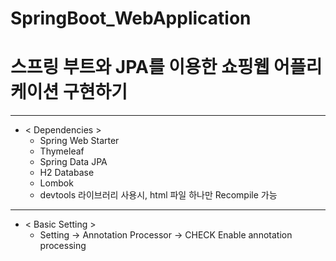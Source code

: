 # SpringBoot_WebApplication

# 스프링 부트와 JPA를 이용한 쇼핑웹 어플리케이션 구현하기

----
+ < Dependencies >      
  + Spring Web Starter
  + Thymeleaf
  + Spring Data JPA
  + H2 Database
  + Lombok
  + devtools 라이브러리 사용시, html 파일 하나만 Recompile 가능
    
----
 + < Basic Setting >
    + Setting -> Annotation Processor -> CHECK Enable annotation processing
    
    
